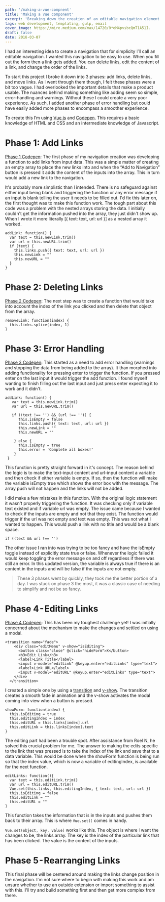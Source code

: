 ```yaml
---
path: '/making-a-vue-compnent'
title: 'Making a Vue component'
excerpt: 'Breaking down the creation of an editable navigation element'
tags: web development, templating, gulp, email
cover_image: https://miro.medium.com/max/14720/0*oM4pvsbcQmT1A51I.
draft: false
date: 2018-03-07
---
```


I had an interesting idea to create a navigation that for simplicity I’ll call an editable navigation. I wanted this navigation to be easy to use. When you fill out the form then a link gets added. You can delete links, edit the content of a link, and change the order of the links.

To start this project I broke it down into 3 phases: add links, delete links, and move links. As I went through them though, I felt these phases were a bit too vague. I had overlooked the important details that make a product usable. The nuances behind making something like adding seem so simple, error-handling and warnings. Without these I could create a very poor experience. As such, I added another phase of error handling but could have easily added more phases to encompass a smoother experience.

To create this I’m using [Vue.js](https://vuejs.org/) and [Codepen](https://codepen.io/). This requires a basic knowledge of HTML and CSS and an intermediate knowledge of Javascript.

# Phase 1: Add Links

[Phase 1 Codepen](https://codepen.io/Vpugh/pen/bLKMaJ): The first phase of my navigation creation was developing a function to add links from input data. This was a simple matter of creating an empty array to place the new links into and when the “Add to Navigation” button is pressed it adds the content of the inputs into the array. This in turn would add a new link to the navigation.

It's probably more simplistic than I intended. There is no safeguard against either input being blank and triggering the function or any error message if an input is blank telling the user it needs to be filled out. I'd fix this later on, the first thought was to make this function work.
The tough part about this code was a problem with the nested arrays storing the data. I initially couldn't get the information pushed into the array, they just didn't show up. When I wrote it more literally [{ text: text, url: url }] as a nested array it worked.

```
addLink: function() {
  var text = this.newLink.trim()
  var url = this.newURL.trim()
  if (text) {
    this.links.push({ text: text, url: url })
    this.newLink = ""
    this.newURL = ""
  }
}
```

# Phase 2: Deleting Links

[Phase 2 Codepen](https://medium.com/r/?url=https%3A%2F%2Fcodepen.io%2FVpugh%2Fpen%2FoEyJQE): The next step was to create a function that would take into account the index of the link you clicked and then delete that object from the array.

```
removeLink: function(index) {
  this.links.splice(index, 1)
}
```

# Phase 3: Error Handling

[Phase 3 Codepen](https://medium.com/r/?url=https%3A%2F%2Fcodepen.io%2FVpugh%2Fpen%2FwyXVMx): This started as a need to add error handling (warnings and stopping the data from being added to the array). It than morphed into adding functionality for pressing enter to trigger the function. If you pressed enter on the last input it would trigger the add function. I found myself wanting to finish filling out the last input and just press enter expecting it to work and it didn't.

```
addLink: function() {
   var text = this.newLink.trim()
   var url = this.newURL.trim()
      
   if ((text !== '') && (url !== '')) {
      this.isEmpty = false
      this.links.push({ text: text, url: url })
      this.newLink = ""
      this.newURL = ""
        
    } else {
      this.isEmpty = true
      this.error = 'Complete all boxes!'
    }
 }
 ```

This function is pretty straight forward in it's concept. The reason behind the logic is to make the text-input content and url-input content a variable and then check if either variable is empty. If so, then the function will make the variable isEmpty true which shows the error box with the message. The array push will not happen and the links will not be added.

I did make a few mistakes in this function. With the original logic statement it wasn't properly triggering the function. It was checking only if variable text existed and if variable url was empty. The issue came because I wanted to check if the inputs are empty and not that they exist. The function would trigger if the url was not empty and text was empty. This was not what I wanted to happen. This would push a link with no title and would be a blank space.

`if ((text && url !== '')`

The other issue I ran into was trying to be too fancy and have the isEmpty toggle instead of explicitly state true or false. Whenever the logic failed it would keep toggling the error message on and off regardless if there was still an error. In this updated version, the variable is always true if there is an content in the inputs and will be false if the inputs are not empty.

> These 3 phases went by quickly, they took me the better portion of a day. I was stuck on phase 3 the most, it was a classic case of needing to simplify and not be so fancy.

# Phase 4 - Editing Links

[Phase 4 Codepen](https://medium.com/r/?url=https%3A%2F%2Fcodepen.io%2FVpugh%2Fpen%2FVQBOax): This has been my toughest challenge yet! I was initially concerned about the mechanism to make the changes and settled on using a modal.

```
<transition name="fade">
    <div class="editMenu" v-show="isEditing">
      <button class="close" @click="hideForm">X</button>
      <h3>Edit Link</h3>
      <label>Link Title</label>
      <input v-model="editLink" @keyup.enter="editLinks" type="text">
      <label>Link URL</label>
      <input v-model="editURL" @keyup.enter="editLinks" type="text">
    </div>
  </transition>
```

I created a simple one by using a [transition](https://medium.com/r/?url=https%3A%2F%2Fvuejs.org%2Fv2%2Fguide%2Ftransitions.html) and [v-show](https://medium.com/r/?url=https%3A%2F%2Fvuejs.org%2Fv2%2Fguide%2Fconditional.html%23v-show). The transition creates a smooth fade in animation and the v-show activates the modal coming into view when a button is pressed.

```
showForm: function(index) {
  this.isEditing = true
  this.editingIndex = index
  this.editURL = this.links[index].url
  this.editLink = this.links[index].text
}
```

The editing part had been a trouble spot. After assistance from Roel N, he solved this crucial problem for me. The answer to making the edits specific to the link that was pressed is to take the index of the link and save that to a data variable. This would be done when the showForm function is being run so that the index value, which is now a variable of editingIndex, is available for the next function.

```
editLinks: function(){
  var text = this.editLink.trim()
  var url = this.editURL.trim()
  Vue.set(this.links, this.editingIndex, { text: text, url: url })
  this.isEditing = false
  this.editLink = ""
  this.editURL = ""
}
```

This function takes the information that is in the inputs and pushes them back to their array. This is where `Vue.set()` comes in handy.

`Vue.set(object, key, value)` works like this. The object is where I want the changes to be, the links array. The key is the index of the particular link that has been clicked. The value is the content of the inputs.

# Phase 5 - Rearranging Links

This final phase will be centered around making the links change position in the navigation. I'm not sure where to begin with making this work and am unsure whether to use an outside extension or import something to assist with this. I'll try and build something first and then get more complex from there.